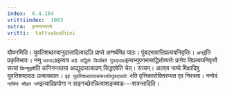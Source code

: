 ```yaml
---
index:  6.4.164
vrittiindex:  1003
sutra:  इनण्यनपत्ये
vritti:  tattvabodhini 
---
```


यौवनमिति। युवतिशब्दस्यानुदात्तादित्वादञि प्राप्ते अणर्थमिह पाठः। पुंवद्भावात्तिप्रत्ययनिवृत्तिः। `अन्`इति प्रकृतिभावः। ननु `भस्याऽढे`इत्यत्र `अढे तद्धिते विवक्षिते पुंवद्भावः`इत्यभ्युपगमात्तद्धितोत्पत्तेः प्रागेव तिप्रत्ययनिवृत्तौ सत्यां `किन्युवृषी`ति कनिनन्ततया आद्युदात्तत्वादण् सिद्धएवेति चेत्। सत्यम्। अतएव भाष्ये मिक्षादिषु युवतिशब्दपाठः प्रत्याख्यातः। `इह युवतिशब्दपाठसामर्थ्यात्पुंवद्भावो ने`ति वृत्तिकारोक्तिरप्यत एव निरस्ता। नन्वेवं `गार्भिणं यौवतं गणे`इत्यादिप्रयोगा न सङ्गच्छेरन्नित्याशङ्क्याह---शत्रन्तादिति।

